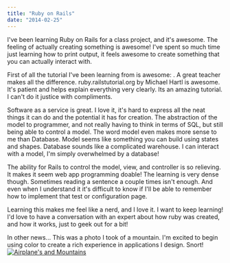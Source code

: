 ```yaml
---
title: "Ruby on Rails"
date: "2014-02-25"
---
```


I've been learning Ruby on Rails for a class project, and it's awesome. The feeling of actually creating something is awesome! I've spent so much time just learning how to print output, it feels awesome to create something that you can actually interact with.

First of all the tutorial I've been learning from is awesome: . A great teacher makes all the difference. [](http://ruby.railstutorial.org/chapters/ "This site")ruby.railstutorial.org by Michael Hartl is awesome. It's patient and helps explain everything very clearly. Its an amazing tutorial. I can't do it justice with compliments.

Software as a service is great. I love it, it's hard to express all the neat things it can do and the potential it has for creation. The abstraction of the model to programmer, and not really having to think in terms of SQL, but still being able to control a model. The word model even makes more sense to me than Database. Model seems like something you can build using states and shapes. Database sounds like a complicated warehouse. I can interact with a model, I'm simply overwhelmed by a database!

The ability for Rails to control the model, view, and controller is so relieving. It makes it seem web app programming doable! The learning is very dense though. Sometimes reading a sentence a couple times isn't enough. And even when I understand it it's difficult to know if I'll be able to remember how to implement that test or configuration page.

Learning this makes me feel like a nerd, and I love it. I want to keep learning! I'd love to have a conversation with an expert about how ruby was created, and how it works, just to geek out for a bit!

In other news... This was a photo I took of a mountain. I'm excited to begin using color to create a rich experience in applications I design. Snort! [![Airplane's and Mountains](images/IMG_20131209_170404-1024x768.jpg)](http://timmyreilly.azurewebsites.net/wp-content/uploads/2014/02/IMG_20131209_170404.jpg)

